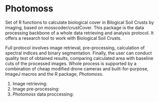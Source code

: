 # Photomoss

Set of R functions to calculate biological cover in Bilogical Soil Crusts by imaging, based on mosscoder/crustCover.
This package is the data processing backbone of a whole data retrieving and analysis protocol. It offers a research tool to work with Biological Soil Crusts.

Full protocol involves image retrieval, pre-processing,  calculation of spectral indices and binary segmentation. 
Finally, the user can conduct quality test of obtained results, comparing calculated area with baseline cuts of the processed images.
Whole process is supported by a combination of cheap modified drone cameras and built-for-purpose, ImageJ macros and the R package, _Photomoss_.

1. Image retrieving: 
2. Image pre-processing: 
3. _Photomoss_ data proccessing: 
